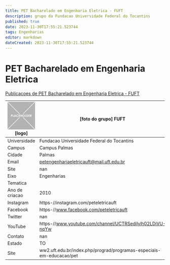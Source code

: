 ```yaml
---
title: PET Bacharelado em Engenharia Eletrica - FUFT
description: grupo da Fundacao Universidade Federal do Tocantins
published: true
date: 2023-11-30T17:55:21.523744
tags: Engenharias
editor: markdown
dateCreated: 2023-11-30T17:55:21.523744
---
```


# PET Bacharelado em Engenharia Eletrica

[Publicacoes de PET Bacharelado em Engenharia Eletrica - FUFT](/atividade/236PETBachareladoemEngenhariaEletricaFUFT/feed.md)

| ![placeholder.png](/placeholder.png) [logo] | [foto do grupo] FUFT         |
| ------------------------------------------- | ------------------------------------------------- |
| Universidade                                | Fundacao Universidade Federal do Tocantins      |
| Campus                                      | Campus Palmas            |
| Cidade                                      | Palmas             |
| Email                                       | petengenhariaeletricauft@mail.uft.edu.br             |
| Site                                        | nan              |
| Eixo                                        | Engenharias              |
| Tematica                                    |           |
| Ano de criacao                              | 2010        |
| Instagram                                   | https-//instagram.com/peteletricauft         |
| Facebook                                    | https-//www.facebook.com/peteletricauft          |
| Twitter                                     | nan           |
| YouTube                                     | https-//www.youtube.com/channel/UCTRSediIylh02LDiVU-nqYw           |
| Contato                                     | nan         |
| Estado                                      |  TO            |
| Site                                        | ww2.uft.edu.br/index.php/prograd/programas-especiais-em-educacao/pet |
